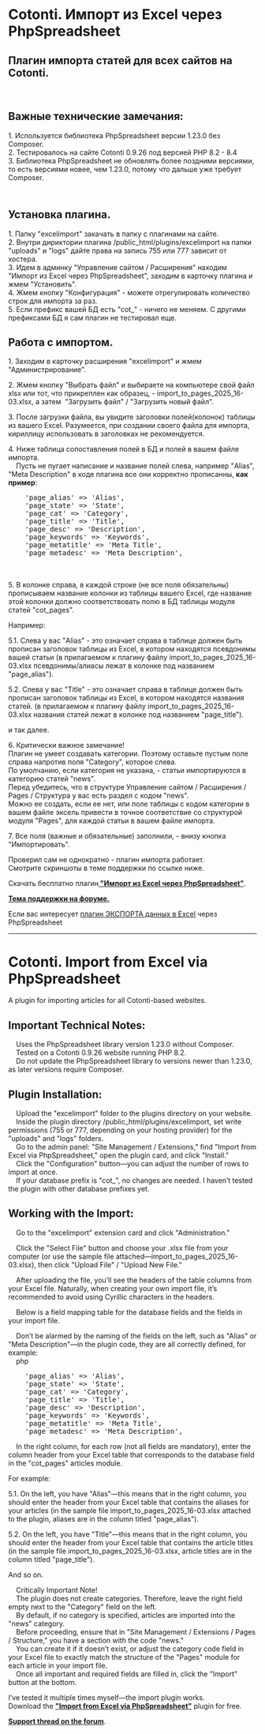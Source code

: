 <h1>Cotonti. Импорт из Excel через PhpSpreadsheet</h1>

<h2>Плагин импорта статей для всех сайтов на Cotonti.</h2>

<p>&nbsp;</p>

<h2>Важные технические замечания:</h2>

<p>1. Используется библиотека PhpSpreadsheet версии 1.23.0 без Composer.<br />
2. Тестировалось на сайте Cotonti 0.9.26 под версией PHP 8.2 - 8.4<br />
3. Библиотека PhpSpreadsheet не обновлять более поздними версиями, то есть версиями новее, чем 1.23.0, потому что дальше уже требует Composer.</p>

<h2><br />
Установка плагина.</h2>

<p>1. Папку &quot;excelimport&quot; закачать в папку с плагинами на сайте.<br />
2. Внутри дириктории плагина /public_html/plugins/excelimport на папки &quot;uploads&quot; и &quot;logs&quot; дайте права на запись 755 или 777 зависит от хостера.<br />
3. Идем в админку &quot;Управление сайтом / Расширения&quot; находим &quot;Импорт из Excel через PhpSpreadsheet&quot;, заходим в карточку плагина и жмем &quot;Установить&quot;.<br />
4. Жмем кнопку &quot;Конфигурация&quot; - можете отрегулировать количество строк для импорта за раз.<br />
5. Если префикс вашей БД есть &quot;cot_&quot; - ничего не меняем. С другими префиксами БД я сам плагин не тестировал еще.</p>

<h2>Работа с импортом.</h2>

<p>1. Заходим в карточку расширения &quot;excelimport&quot; и жмем &quot;Администрирование&quot;.</p>

<p>2. Жмем кнопку &quot;Выбрать файл&quot; и выбираете на компьютере свой файл xlsx или тот, что прикреплен как образец, - import_to_pages_2025_16-03.xlsx, а затем&nbsp; &quot;Загрузить файл&quot; / &quot;Загрузить новый файл&quot;.</p>

<p>3. После загрузки файла, вы увидите заголовки полей(колонок) таблицы из вашего Excel. Разумеется, при создании своего файла для импорта, кириллицу использовать в заголовках не рекомендуется.</p>

<p>4. Ниже таблица сопоставления полей в БД и полей в вашем файле импорта.<br />
&nbsp;&nbsp;&nbsp; Пусть не пугает написание и название полей слева, например &quot;Alias&quot;, &quot;Meta Description&quot; в коде плагина все они корректно прописанны, <strong>как пример</strong>:</p>

<pre class="brush:php;">
    &#39;page_alias&#39; =&gt; &#39;Alias&#39;,
    &#39;page_state&#39; =&gt; &#39;State&#39;,
    &#39;page_cat&#39; =&gt; &#39;Category&#39;,
    &#39;page_title&#39; =&gt; &#39;Title&#39;,
    &#39;page_desc&#39; =&gt; &#39;Description&#39;,
    &#39;page_keywords&#39; =&gt; &#39;Keywords&#39;,
    &#39;page_metatitle&#39; =&gt; &#39;Meta Title&#39;,
    &#39;page_metadesc&#39; =&gt; &#39;Meta Description&#39;,</pre>

<p><br />
&nbsp;&nbsp; &nbsp;<br />
5. В колонке справа, в каждой строке (не все поля обязательны) прописываем название колонки из таблицы вашего Excel, где название этой колонки должно соответствовать полю в БД таблицы модуля статей &quot;cot_pages&quot;.</p>

<p>Например:</p>

<p>5.1. Слева у вас &quot;Alias&quot; - это означает справа в таблице должен быть прописан заголовок таблицы из Excel, в котором находятся псевдонимы вашей статьи (в прилагаемом к плагину файлу import_to_pages_2025_16-03.xlsx псевдонимы/алиасы лежат в колонке под названием &quot;page_alias&quot;).</p>

<p>5.2. Слева у вас &quot;Title&quot; - это означает справа в таблице должен быть прописан заголовок таблицы из Excel, в котором находятся названия статей. (в прилагаемом к плагину файлу import_to_pages_2025_16-03.xlsx названия статей лежат в колонке под названием &quot;page_title&quot;).</p>

<p>и так далее.</p>

<p>6. Критически важное замечание!<br />
Плагин не умеет создавать категории. Поэтому оставьте пустым поле справа напротив поля &quot;Category&quot;, которое слева.<br />
По умолчанию, если категория не указана, - статьи импортируются в категорию статей &quot;news&quot;.<br />
Перед убедитесь, что в структуре Управление сайтом / Расширения / Pages / Структура у вас есть раздел с кодом &quot;news&quot;.<br />
Можно ее создать, если ее нет, или поле таблицы с кодом категории в вашем файле эксель привести в точное соответствие со структурой модуля &quot;Pages&quot;, для каждой статьи в вашем файле импорта.</p>

<p>7. Все поля (важные и обязательные) заполнили, - внизу кнопка &quot;Импортировать&quot;.</p>

<p>Проверил сам не однократно - плагин импорта работает.<br />
Смотрите скриншоты в теме поддержки по ссылке ниже.</p>

<p>Скачать бесплатно плагин<a href="https://github.com/webitproff/cot-excelimport-PhpSpreadsheet_No-Composer"><strong> &quot;Импорт из Excel через PhpSpreadsheet&quot;</strong></a>.</p>

<p><a href="https://abuyfile.com/ru/forums/cotonti/custom/plugs/topic123"><strong>Тема поддержки на форуме.</strong></a></p>

Если вас интересует [плагин ЭКСПОРТА данных в Excel](https://github.com/webitproff/cot-excel_export) через PhpSpreadsheet

<hr />

<h1>Cotonti. Import from Excel via PhpSpreadsheet</h1>

<p>A plugin for importing articles for all Cotonti-based websites.</p>

<h2>Important Technical Notes:</h2>

<p>&nbsp;&nbsp;&nbsp; Uses the PhpSpreadsheet library version 1.23.0 without Composer.<br />
&nbsp;&nbsp;&nbsp; Tested on a Cotonti 0.9.26 website running PHP 8.2.<br />
&nbsp;&nbsp;&nbsp; Do not update the PhpSpreadsheet library to versions newer than 1.23.0, as later versions require Composer.</p>

<h2>Plugin Installation:</h2>

<p>&nbsp;&nbsp;&nbsp; Upload the &quot;excelimport&quot; folder to the plugins directory on your website.<br />
&nbsp;&nbsp;&nbsp; Inside the plugin directory /public_html/plugins/excelimport, set write permissions (755 or 777, depending on your hosting provider) for the &quot;uploads&quot; and &quot;logs&quot; folders.<br />
&nbsp;&nbsp;&nbsp; Go to the admin panel: &quot;Site Management / Extensions,&quot; find &quot;Import from Excel via PhpSpreadsheet,&quot; open the plugin card, and click &quot;Install.&quot;<br />
&nbsp;&nbsp;&nbsp; Click the &quot;Configuration&quot; button&mdash;you can adjust the number of rows to import at once.<br />
&nbsp;&nbsp;&nbsp; If your database prefix is &quot;cot_&quot;, no changes are needed. I haven&rsquo;t tested the plugin with other database prefixes yet.</p>

<h2>Working with the Import:</h2>

<p>&nbsp;&nbsp;&nbsp; Go to the &quot;excelimport&quot; extension card and click &quot;Administration.&quot;</p>

<p>&nbsp;&nbsp;&nbsp; Click the &quot;Select File&quot; button and choose your .xlsx file from your computer (or use the sample file attached&mdash;import_to_pages_2025_16-03.xlsx), then click &quot;Upload File&quot; / &quot;Upload New File.&quot;</p>

<p>&nbsp;&nbsp;&nbsp; After uploading the file, you&rsquo;ll see the headers of the table columns from your Excel file. Naturally, when creating your own import file, it&rsquo;s recommended to avoid using Cyrillic characters in the headers.</p>

<p>&nbsp;&nbsp;&nbsp; Below is a field mapping table for the database fields and the fields in your import file.</p>

<p>&nbsp;&nbsp;&nbsp; Don&rsquo;t be alarmed by the naming of the fields on the left, such as &quot;Alias&quot; or &quot;Meta Description&quot;&mdash;in the plugin code, they are all correctly defined, for example:<br />
&nbsp;&nbsp;&nbsp; php</p>

<pre class="brush:php;">
    &#39;page_alias&#39; =&gt; &#39;Alias&#39;,
    &#39;page_state&#39; =&gt; &#39;State&#39;,
    &#39;page_cat&#39; =&gt; &#39;Category&#39;,
    &#39;page_title&#39; =&gt; &#39;Title&#39;,
    &#39;page_desc&#39; =&gt; &#39;Description&#39;,
    &#39;page_keywords&#39; =&gt; &#39;Keywords&#39;,
    &#39;page_metatitle&#39; =&gt; &#39;Meta Title&#39;,
    &#39;page_metadesc&#39; =&gt; &#39;Meta Description&#39;,</pre>

<p>&nbsp;&nbsp;&nbsp; In the right column, for each row (not all fields are mandatory), enter the column header from your Excel table that corresponds to the database field in the &quot;cot_pages&quot; articles module.</p>

<p>For example:</p>

<p>5.1. On the left, you have &quot;Alias&quot;&mdash;this means that in the right column, you should enter the header from your Excel table that contains the aliases for your articles (in the sample file import_to_pages_2025_16-03.xlsx attached to the plugin, aliases are in the column titled &quot;page_alias&quot;).</p>

<p>5.2. On the left, you have &quot;Title&quot;&mdash;this means that in the right column, you should enter the header from your Excel table that contains the article titles (in the sample file import_to_pages_2025_16-03.xlsx, article titles are in the column titled &quot;page_title&quot;).</p>

<p>And so on.</p>

<p>&nbsp;&nbsp;&nbsp; Critically Important Note!<br />
&nbsp;&nbsp;&nbsp; The plugin does not create categories. Therefore, leave the right field empty next to the &quot;Category&quot; field on the left.<br />
&nbsp;&nbsp;&nbsp; By default, if no category is specified, articles are imported into the &quot;news&quot; category.<br />
&nbsp;&nbsp;&nbsp; Before proceeding, ensure that in &quot;Site Management / Extensions / Pages / Structure,&quot; you have a section with the code &quot;news.&quot;<br />
&nbsp;&nbsp;&nbsp; You can create it if it doesn&rsquo;t exist, or adjust the category code field in your Excel file to exactly match the structure of the &quot;Pages&quot; module for each article in your import file.<br />
&nbsp;&nbsp;&nbsp; Once all important and required fields are filled in, click the &quot;Import&quot; button at the bottom.</p>

<p>I&rsquo;ve tested it multiple times myself&mdash;the import plugin works.<br />
Download the <a href="https://github.com/webitproff/cot-excelimport-PhpSpreadsheet_No-Composer"><strong>&quot;Import from Excel via PhpSpreadsheet&quot;</strong></a> plugin for free.</p>

<p><a href="https://abuyfile.com/ru/forums/cotonti/custom/plugs/topic123"><strong>Support thread on the forum</strong></a>.</p>

<p>&nbsp;</p>
